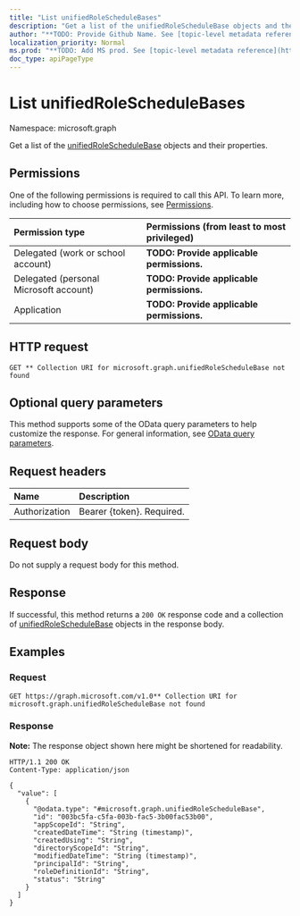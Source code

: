 ```yaml
---
title: "List unifiedRoleScheduleBases"
description: "Get a list of the unifiedRoleScheduleBase objects and their properties."
author: "**TODO: Provide Github Name. See [topic-level metadata reference](https://msgo.azurewebsites.net/add/document/guidelines/metadata.html#topic-level-metadata)**"
localization_priority: Normal
ms.prod: "**TODO: Add MS prod. See [topic-level metadata reference](https://msgo.azurewebsites.net/add/document/guidelines/metadata.html#topic-level-metadata)**"
doc_type: apiPageType
---
```


# List unifiedRoleScheduleBases
Namespace: microsoft.graph



Get a list of the [unifiedRoleScheduleBase](../resources/unifiedroleschedulebase.md) objects and their properties.

## Permissions
One of the following permissions is required to call this API. To learn more, including how to choose permissions, see [Permissions](/graph/permissions-reference).

|Permission type|Permissions (from least to most privileged)|
|:---|:---|
|Delegated (work or school account)|**TODO: Provide applicable permissions.**|
|Delegated (personal Microsoft account)|**TODO: Provide applicable permissions.**|
|Application|**TODO: Provide applicable permissions.**|

## HTTP request

<!-- {
  "blockType": "ignored"
}
-->
``` http
GET ** Collection URI for microsoft.graph.unifiedRoleScheduleBase not found
```

## Optional query parameters
This method supports some of the OData query parameters to help customize the response. For general information, see [OData query parameters](/graph/query-parameters).

## Request headers
|Name|Description|
|:---|:---|
|Authorization|Bearer {token}. Required.|

## Request body
Do not supply a request body for this method.

## Response

If successful, this method returns a `200 OK` response code and a collection of [unifiedRoleScheduleBase](../resources/unifiedroleschedulebase.md) objects in the response body.

## Examples

### Request
<!-- {
  "blockType": "request",
  "name": "list_unifiedroleschedulebase"
}
-->
``` http
GET https://graph.microsoft.com/v1.0** Collection URI for microsoft.graph.unifiedRoleScheduleBase not found
```


### Response
**Note:** The response object shown here might be shortened for readability.
<!-- {
  "blockType": "response",
  "truncated": true,
  "@odata.type": "Collection(microsoft.graph.unifiedRoleScheduleBase)"
}
-->
``` http
HTTP/1.1 200 OK
Content-Type: application/json

{
  "value": [
    {
      "@odata.type": "#microsoft.graph.unifiedRoleScheduleBase",
      "id": "003bc5fa-c5fa-003b-fac5-3b00fac53b00",
      "appScopeId": "String",
      "createdDateTime": "String (timestamp)",
      "createdUsing": "String",
      "directoryScopeId": "String",
      "modifiedDateTime": "String (timestamp)",
      "principalId": "String",
      "roleDefinitionId": "String",
      "status": "String"
    }
  ]
}
```

